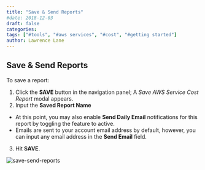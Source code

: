 ```yaml
---
title: "Save & Send Reports"
#date: 2018-12-03
draft: false
categories:
tags: ["#tools", "#aws services", "#cost", "#getting started"]
author: Lawrence Lane
---
```


## Save & Send Reports
To save a report:

1. Click the **SAVE** button in the navigation panel; A _Save AWS Service Cost Report_ modal appears.
2. Input the **Saved Report Name**
  - At this point, you may also enable **Send Daily Email** notifications for this report by toggling the feature to active.
  - Emails are sent to your account email address by default, however, you can input any email address in the **Send Email** field.
3. Hit **SAVE**.

![save-send-reports](/images/reports-aws-services-cost/save-send-reports.png)

